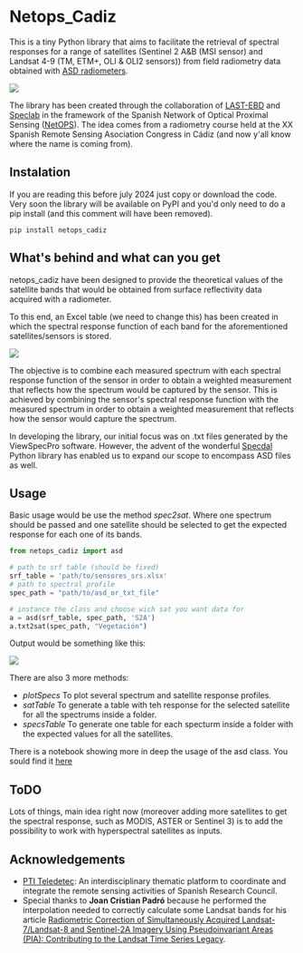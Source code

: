 # Netops_Cadiz

This is a tiny Python library that aims to facilitate the retrieval of spectral responses for a range of satellites (Sentinel 2 A&B (MSI sensor) and Landsat 4-9 (TM, ETM+, OLI & OLI2 sensors)) from field radiometry data obtained with [ASD radiometers](https://www.malvernpanalytical.com/es/products/product-range/asd-range/fieldspec-range).

![](https://i.imgur.com/mW97kxl.png)

The library has been created through the collaboration of [LAST-EBD](https://www.ebd.csic.es/servicios/laboratorio-sig-y-teledeteccion) and [Speclab](https://speclab.csic.es/index.php) in the framework of the Spanish Network of Optical Proximal Sensing ([NetOPS](https://netops.csic.es/)). The idea comes from a radiometry course held at the XX Spanish Remote Sensing Asociation Congress in Cádiz (and now y'all know where the name is coming from).


## Instalation

If you are reading this before july 2024 just copy or download the code. Very soon the library will be available on PyPI and you'd only need to do a pip install (and this comment will have been removed).

```pip install netops_cadiz```


## What's behind and what can you get

netops_cadiz have been designed to provide the theoretical values of the satellite bands that would be obtained from surface reflectivity data acquired with a radiometer.

To this end, an Excel table (we need to change this) has been created in which the spectral response function of each band for the aforementioned satellites/sensors is stored. 
  
![](https://i.imgur.com/Mtr7N1V.png)


The objective is to combine each measured spectrum with each spectral response function of the sensor in order to obtain a weighted measurement that reflects how the spectrum would be captured by the sensor.
This is achieved by combining the sensor's spectral response function with the measured spectrum in order to obtain a weighted measurement that reflects how the sensor would capture the spectrum.

In developing the library, our initial focus was on .txt files generated by the ViewSpecPro software. However, the advent of the wonderful [Specdal](https://pypi.org/project/specdal/) Python library has enabled us to expand our scope to encompass ASD files as well. 


## Usage

Basic usage would be use the method *spec2sat*. Where one spectrum should be passed and one satellite should be selected to get the expected response for each one of its bands.

```python
from netops_cadiz import asd

# path to srf table (should be fixed)
srf_table = 'path/to/sensores_srs.xlsx' 
# path to spectral profile 
spec_path = "path/to/asd_or_txt_file"

# instance the class and choose wich sat you want data for
a = asd(srf_table, spec_path, 'S2A')
a.txt2sat(spec_path, "Vegetación")
```

Output would be something like this:  

![](https://i.imgur.com/ZK77imQ.png)

There are also 3 more methods:

* *plotSpecs* To plot several spectrum and satellite response profiles.
* *satTable* To generate a table with teh response for the selected satellite for all the spectrums inside a folder.
* *specsTable* To generate one table for each specturm inside a folder with the expected values for all the satellites. 

There is a notebook showing more in deep the usage of the asd class. You sould find it [here](https://github.com/Digdgeo/Netops_Cadiz/blob/master/examples/netops_example.ipynb)


## ToDO

Lots of things, main idea right now (moreover adding more satellites to get the spectral response, such as MODIS, ASTER or Sentinel 3) is to add the possibility to work with hyperspectral satellites as inputs.

## Acknowledgements

 - [PTI Teledetec](https://awesomeopensource.com/project/elangosundar/awesome-README-templates): An interdisciplinary thematic platform to coordinate and integrate the remote sensing activities of Spanish Research Council.
 - Special thanks to **Joan Cristian Padró** because he performed the interpolation needed to correctly calculate some Landsat bands for his article [Radiometric Correction of Simultaneously Acquired Landsat-7/Landsat-8 and Sentinel-2A Imagery Using Pseudoinvariant Areas (PIA): Contributing to the Landsat Time Series Legacy](https://www.mdpi.com/2072-4292/9/12/1319).